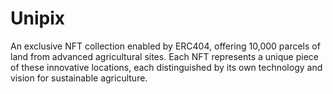 # Unipix

An exclusive NFT collection enabled by ERC404, offering 10,000 parcels of land from advanced agricultural sites. Each NFT represents a unique piece of these innovative locations, each distinguished by its own technology and vision for sustainable agriculture.
